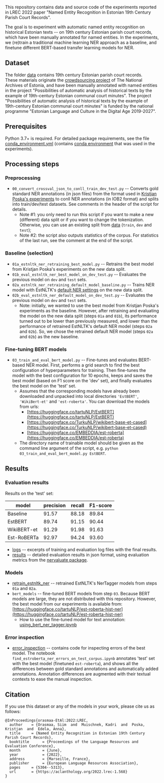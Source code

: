 This repository contains data and source code of the experiments reported in LREC 2022 paper "Named Entity Recognition in Estonian 19th Century Parish Court Records".

The goal is to experiment with automatic named entity recognition on historical Estonian texts -- on 19th century Estonian parish court records, which have been manually annotated for named entities.
In the experiments, we (re)train a traditional machine learning NER approach as a baseline, and finetune different BERT-based transfer learning models for NER. 

## Dataset

The folder [data](data) contains 19th century Estonian parish court records.  
These materials originate the [crowdsourcing project](https://www.ra.ee/vallakohtud/) of The National Archives of Estonia,  and have been manually annotated with named entities in the project "Possibilities of automatic analysis of historical texts by the example of 19th-century Estonian communal court minutes".
The project "Possibilities of automatic analysis of historical texts by the example of 19th-century Estonian communal court minutes" is funded by the national programme "Estonian Language and Culture in the Digital Age 2019-2027".

## Prerequisites

Python 3.7+ is required. 
For detailed package requirements, see the file [conda_environment.yml](conda_environment.yml) (contains [conda environment](https://docs.conda.io/projects/conda/en/latest/user-guide/concepts/environments.html) that was used in the experiments).



## Processing steps

### Preprocessing

* `00_convert_crossval_json_to_conll_train_dev_test.py` -- Converts gold standard NER annotations (in json files) from the format used in [Kristjan Poska's experiments](https://github.com/pxska/bakalaureus/) to conll NER annotations (in IOB2 format) and splits into train/dev/test datasets. See comments in the header of the script for details.
	* Note #1: you only need to run this script if you want to make a new (different) data split or if you want to change the tokenization. Otherwise, you can use an existing split from [data](data) (`train`, `dev` and `test`); 
	* Note #2: the script also outputs statistics of the corpus. For statistics of the last run, see the comment at the end of the script.

### Baseline (selection)

* `01a_estnltk_ner_retraining_best_model.py` -- Retrains the best model from Kristjan Poska's experiments on the new data split.
* `01b_eval_estnltk_ner_best_model_on_dev_test.py` -- Evaluates the previous model on `dev` and `test` sets.
* `02a_estnltk_ner_retraining_default_model_baseline.py` -- Trains NER model with EstNLTK's [default NER settings](https://github.com/estnltk/estnltk/tree/417c2ee4303a1a03650e703acb280e06883508d9/estnltk/taggers/estner/models/py3_default) on the new data split.
* `02b_eval_estnltk_ner_default_model_on_dev_test.py` -- Evaluates the previous model on `dev` and `test` sets.
	* Note: initially, we wanted to use the best model from Kristjan Poska's experiments as the baseline. However, after   retraining and evaluating the model on the new data split (steps `01a` and `01b`), its performance turned out to be lower than previously measured, and lower than the performance of retrained EstNLTK's default NER model (steps `02a` and `02b`). So, we chose the retrained default NER model (steps `02a` and `02b`) as the new baseline.

### Fine-tuning BERT models

* `03_train_and_eval_bert_model.py` -- Fine-tunes and evaluates BERT-based NER model. First, performs a grid search to find the best configuration of hyperparameters for training. Then fine-tunes the model with the best configuration for 10 epochs, keeps and saves the best model (based on F1 score on the 'dev' set), and finally evaluates the best model on the 'test' set.
	* Assumes that the corresponding models have already been downloaded and unpacked into local directories `'EstBERT'`, `'WikiBert-et'` and `'est-roberta'`. You can download the models from urls: 
		* [https://huggingface.co/tartuNLP/EstBERT](https://huggingface.co/tartuNLP/EstBERT)
		* [https://huggingface.co/TurkuNLP/wikibert-base-et-cased](https://huggingface.co/TurkuNLP/wikibert-base-et-cased)
		* [https://huggingface.co/EMBEDDIA/est-roberta](https://huggingface.co/EMBEDDIA/est-roberta) 
	* The directory name of trainable model should be given as the command line argument of the script, e.g. `python  03_train_and_eval_bert_model.py EstBERT`.

## Results

### Evaluation results

Results on the 'test' set:

| model       | precision | recall | F1-score |
|---          |---        |---     |---       |
| Baseline    | 91.57     | 88.18  | 89.84    |
| EstBERT     | 89.74     | 91.15  | 90.44    |
| WikiBERT-et | 91.29     | 91.98  | 91.63    |
| Est-RoBERTa | 92.97     | 94.24  | 93.60    |


* [logs](logs) -- excerpts of training and evaluation log files with the final results.
* [results](results) -- detailed evaluation results in json format, using evaluation metrics from the [nervaluate package](https://github.com/MantisAI/nervaluate).

### Models

* [retrain\_estnltk\_ner](retrain_estnltk_ner) -- retrained EstNLTK's NerTagger models from steps `01a` and `02a`.
* `bert_models` -- fine-tuned BERT models from step `03`. Because BERT models are large, they are not distributed with this repository. However, the best model from our experiments is available from: [https://huggingface.co/tartuNLP/est-roberta-hist-ner](https://huggingface.co/tartuNLP/est-roberta-hist-ner)
	* How to use the fine-tuned model for text annotation: [using\_bert\_ner\_tagger.ipynb](using_bert_ner_tagger.ipynb)   

### Error inspection

* [error_inspection](error_inspection) -- contains code for inspecting errors of the best model. The notebook `find_estroberta_ner_errors_on_test_corpus.ipynb` annotates 'test' set with the best model (finetuned `est-roberta`), and shows all the differences between gold standard annotations and automatically added annotations. Annotation differences are augmented with their textual contexts to ease the manual inspection. 

## Citation

If you use this dataset or any of the models in your work, please cite us as follows:
	
	@InProceedings{orasmaa-EtAl:2022:LREC,
	  author    = {Orasmaa, Siim  and  Muischnek, Kadri  and  Poska, Kristjan  and  Edela, Anna},
	  title     = {Named Entity Recognition in Estonian 19th Century Parish Court Records},
	  booktitle      = {Proceedings of the Language Resources and Evaluation Conference},
	  month          = {June},
	  year           = {2022},
	  address        = {Marseille, France},
	  publisher      = {European Language Resources Association},
	  pages     = {5304--5313},
	  url       = {https://aclanthology.org/2022.lrec-1.568}
	}